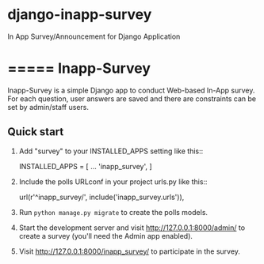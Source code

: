 # django-inapp-survey
In App Survey/Announcement for Django Application

=====
Inapp-Survey
=====

Inapp-Survey is a simple Django app to conduct Web-based In-App survey. For each question, user answers are saved and there are constraints can be set by
admin/staff users.

Quick start
-----------

1. Add "survey" to your INSTALLED_APPS setting like this::

    INSTALLED_APPS = [
        ...
        'inapp_survey',
    ]

2. Include the polls URLconf in your project urls.py like this::

    url(r'^inapp_survey/', include('inapp_survey.urls')),

3. Run `python manage.py migrate` to create the polls models.

4. Start the development server and visit http://127.0.0.1:8000/admin/
   to create a survey (you'll need the Admin app enabled).

5. Visit http://127.0.0.1:8000/inapp_survey/ to participate in the survey.
